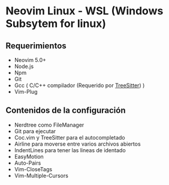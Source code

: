# Neovim Linux - WSL (Windows Subsytem for linux)

##  Requerimientos
- Neovim 5.0+
- Node.js
- Npm
- Git
- Gcc ( C/C++ compilador (Requerido por [TreeSitter](https://github.com/nvim-treesitter/nvim-treesitter)) ) 
- Vim-Plug
## Contenidos de la configuración
- Nerdtree  como FileManager
- Git para ejecutar
- Coc.vim y TreeSitter para el autocompletado
- Airline para moverse entre varios archivos abiertos
- IndentLines para tener las lineas de identado
- EasyMotion
- Auto-Pairs
- Vim-CloseTags
- Vim-Multiple-Cursors



